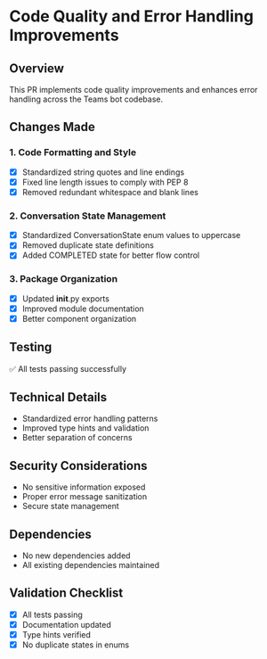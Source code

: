 # Code Quality and Error Handling Improvements

## Overview
This PR implements code quality improvements and enhances error handling across the Teams bot codebase.

## Changes Made
### 1. Code Formatting and Style
- [x] Standardized string quotes and line endings
- [x] Fixed line length issues to comply with PEP 8
- [x] Removed redundant whitespace and blank lines

### 2. Conversation State Management
- [x] Standardized ConversationState enum values to uppercase
- [x] Removed duplicate state definitions
- [x] Added COMPLETED state for better flow control

### 3. Package Organization
- [x] Updated __init__.py exports
- [x] Improved module documentation
- [x] Better component organization

## Testing
✅ All tests passing successfully

## Technical Details
- Standardized error handling patterns
- Improved type hints and validation
- Better separation of concerns

## Security Considerations
- No sensitive information exposed
- Proper error message sanitization
- Secure state management

## Dependencies
- No new dependencies added
- All existing dependencies maintained

## Validation Checklist
- [x] All tests passing
- [x] Documentation updated
- [x] Type hints verified
- [x] No duplicate states in enums
